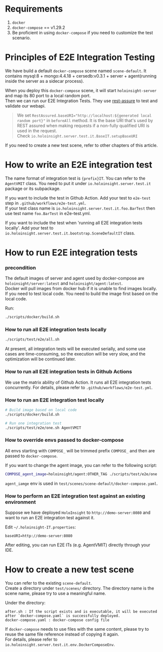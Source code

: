 # Requirements
1. `docker`
2. `docker-compose` == v1.29.2
3. Be proficient in using `docker-compose` if you need to customize the test scenario.

# Principles of E2E Integration Testing
We have build a default `docker-compose` scene named `scene-default`. It contains mysql:8 + mongo:4.4.18 + cersedb:v0.3.1 + server + agent(running inside the server as a sidecar process).

When you deploy this `docker-compose` scene, it will start `holoinsight-server` and map its 80 port to a local random port.  
Then we can run our E2E Integration Tests. They use [rest-assure](https://github.com/rest-assured/rest-assured) to test and validate our webapi.

> We set `RestAssured.baseURI="http://localhost:${generated local random port}"` in `beforeAll` method. It is the base URI that's used by REST assured when making requests if a non-fully qualified URI is used in the request.  
> Check `io.holoinsight.server.test.it.BaseIT.setupBaseURI`

If you need to create a new test scene, refer to other chapters of this article.

# How to write an E2E integration test
The name format of integration test is `{prefix}IT`. You can refer to the `AgentVMIT` class. You need to put it under `io.holoinsight.server.test.it` package or its subpackage.

If you want to include the test in Github Action. Add your test to `e2e-test` step in `.github/workflows/e2e-test.yml`.      
If your test class name is `io.holoinsight.server.test.it.foo.BarTest` then use test name `foo.BarTest` in e2e-test.yml.

If you want to include the test when 'running all E2E integration tests locally'. Add your test to `io.holoinsight.server.test.it.bootstrap.SceneDefaultIT` class.

# How to run E2E integration tests

### precondition
The default images of server and agent used by docker-compose are `holoinsight/server:latest` and `holoinsight/agent:latest`.    
Docker will pull images from docker hub if it is unable to find images locally.    
If you need to test local code. You need to build the image first based on the local code.  

Run:
```bash
./scripts/docker/build.sh
```

### How to run all E2E integration tests locally
```bash
./scripts/test/e2e/all.sh
```
At present, all integration tests will be executed serially, and some use cases are time-consuming, so the execution will be very slow, and the optimization will be continued later.

### How to run all E2E integration tests in Github Actions
We use the matrix ability of Github Action. It runs all E2E integration tests concurrently.
For details, please refer to `.github/workflows/e2e-test.yml`.


### How to run an E2E integration test locally

```bash
# Build image based on local code
./scripts/docker/build.sh

# Run one integration test
./scripts/test/e2e/one.sh AgentVMIT
```

### How to override envs passed to docker-compose
All envs starting with `COMPOSE_` will be trimmed prefix `COMPOSE_` and then are passed to `docker-compose`.

If you want to change the agent image, you can refer to the following script: 
```bash
COMPOSE_agent_image=holoinsight/agent:OTHER_TAG ./scripts/test/e2e/one.sh AgentVMIT
```
`agent_iamge` env is used in `test/scenes/scene-default/docker-compose.yaml`.

### How to perform an E2E integration test against an existing environment
Suppose we have deployed `HoloInsight` to `http://demo-server:8080` and want to run an E2E integration test against it.

Edit `~/.holoinsight-IT.properties`:
```properties
baseURI=http://demo-server:8080
```

After editing, you can run E2E ITs (e.g. AgentVMIT) directly through your IDE.

# How to create a new test scene
You can refer to the existing `scene-default`.  
Create a directory under `test/scenes/` directory. The directory name is the scene name, please try to use a meaningful name.  

Under the directory:
```text
after.sh : If the script exists and is executable, it will be executed after `docker-compose.yaml` is successfully deployed.
docker-compose.yaml : docker-compose config file
```
If `docker-compose` needs to use files with the same content, please try to reuse the same file reference instead of copying it again.  
For details, please refer to `io.holoinsight.server.test.it.env.DockerComposeEnv`.
